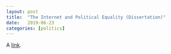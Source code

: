 ```yaml
---
layout: post
title:  "The Internet and Political Equality (Dissertation)"
date:   2019-06-23
categories: [politics]
---
```


A [link](posts/final-copy.pdf "Title").
